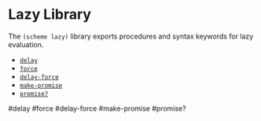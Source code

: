 # Lazy Library

The `(scheme lazy)` library exports procedures and syntax keywords for lazy evaluation.

- [`delay`](#delay) 
- [`force`](#force) 
- [`delay-force`](#delay-force) 
- [`make-promise`](#make-promise) 
- [`promise?`](#promise?)

#delay 
#force 
#delay-force 
#make-promise
#promise?
